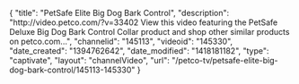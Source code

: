 {
    "title": "PetSafe Elite Big Dog Bark Control",
    "description": "http:\/\/video.petco.com\/?v=33402 View this video featuring the PetSafe Deluxe Big Dog Bark Control Collar product and shop other similar products on petco.com...",
    "channelid": "145113",
    "videoid": "145330",
    "date_created": "1394762642",
    "date_modified": "1418181182",
    "type": "captivate",
    "layout": "channelVideo",
    "url": "\/petco-tv\/petsafe-elite-big-dog-bark-control\/145113-145330"
}